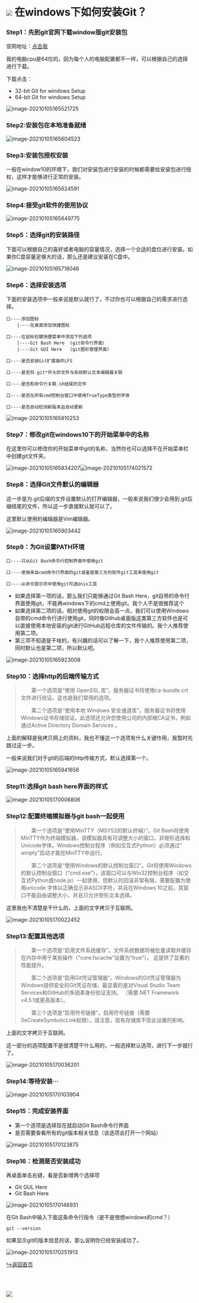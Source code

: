 # ![](https://NothingLin.coding.net/p/picture/d/picture/git/raw/master/2020/12/29/20201229203912.png) 在windows下如何安装Git？

### Step1：先到git官网下载window版git安装包

官网地址：[点击我](https://git-scm.com/download/win)

我的电脑cpu是64位的，因为每个人的电脑配置都不一样，可以根据自己的选择进行下载。

下载点击：

- 32-bit Git for windows Setup
- 64-bit Git for windows Setup

![image-20210105165521725](https://i.loli.net/2021/01/05/83FHPgerbY2hEvV.png)



### Step2:安装包在本地准备就绪



![image-20210105165604523](https://i.loli.net/2021/01/05/haoZnEfiQK6T1Fr.png)



### Step3:安装包授权安装

一般在window10的环境下，我们对安装包进行安装的时候都需要给安装包进行授权，这样才能够进行正常的安装。

![image-20210105165624591](https://i.loli.net/2021/01/05/9ApBqlYhnW53LSc.png)



### Step4:接受git软件的使用协议



![image-20210105165649775](https://i.loli.net/2021/01/05/eOM7rqBnPgWHd9U.png)



### Step5：选择git的安装路径

下面可以根据自己的喜好或者电脑的容量情况，选择一个合适的盘位进行安装。如果你C盘容量足够大的话，那么还是建议安装在C盘中。

![image-20210105165718046](https://i.loli.net/2021/01/05/UbnjHJB3gvMkfQO.png)



### Step6：选择安装选项

下面的安装选项中一般来说是默认就行了，不过你也可以根据自己的需求进行选择。

```
口----添加图标
	|----在桌面添加快捷图标
	
口----在鼠标右键快捷菜单中添加下列选项
	|----Git Bash Here	(git命令行界面）
	|----Git GUI Here	(git图形管理界面)

口----是否安装Git扩展插件LFS

口----是否将.git*开头的文件与系统默认文本编辑器关联

口----是否和命令行关联.sh结尾的文件

口----是否在所有cmd控制台窗口中使用TrueType类型的字体

口----是否自动检测新版本且自动更新
```

![image-20210105165810253](https://i.loli.net/2021/01/05/zXV2sqCcGaTY8ZD.png)



### Step7：修改git在windows10下的开始菜单中的名称

在这里你可以修改你的开始菜单中git的名称，当然你也可以选择不在开始菜单栏中创建git文件夹。

![image-20210105165834207](https://i.loli.net/2021/01/05/XWUT31VpFytN5Iq.png)![image-20210105174021572](https://i.loli.net/2021/01/05/HlzYkbKByDNpGTs.png)



### Step8：选择Git文件默认的编辑器

这一步是为.git后缀的文件设置默认的打开编辑器，一般来说我们很少会用到.git后缀结尾的文件，所以这一步直接默认就可以了。

这里默认使用的编辑器是Vim编辑器。

![image-20210105165903442](https://i.loli.net/2021/01/05/XVbe2fAcy9QkrJG.png)



### Step9：为Git设置PATH环境

```
口----只从Git Bash命令行控制界面中使用git

口----使用来自cmd命令行界面的git或者是第三方的软件git工具来使用git

口----从命令提示符中使用git可选Unix工具
```

- 如果选择第一项的话，那么我们只能够通过Git Bash Here，git自带的命令行界面使用git，不能再windows下的cmd上使用git。我个人不是很推荐这个
- 如果选择第二项的话，相对使用git的权限会高一点。我们可以使用Windows自带的cmd命令行进行使用git，同时像Github桌面版这类第三方软件也是可以直接使用本地安装的git进行GitHub远程仓库的文件传输的。我个人推荐使用第二项。
- 第三项不知道是干啥的，有兴趣的话可以了解一下，我个人推荐使用第二项，同时默认也是第二项，所以默认吧。

![image-20210105165923008](https://i.loli.net/2021/01/05/IYp7g2NqA1wHZxL.png)



### Step10：选择http的后端传输方式

>   第一个选项是“使用 OpenSSL 库”。服务器证书将使用ca-bundle.crt文件进行验证。这也是我们常用的选项。
>
>   第二个选项是“使用本地 Windows 安全通道库”。服务器证书将使用Windows证书存储验证。此选项还允许您使用公司的内部根CA证书，例如通过Active Directory Domain Services 。

上面的解释是我拷贝网上的资料，我也不懂这一个选项有什么关键作用，我暂时先跳过这一步。

一般来说我们对于git的后端的http传输方式，默认选择第一个。

![image-20210105165941656](https://i.loli.net/2021/01/05/dkyWsSoDeNFwAgC.png)



### Step11:选择git bash here界面的样式

![image-20210105170006806](https://i.loli.net/2021/01/05/LMIWrmHGKqjOh5J.png)



### Step12:配置终端模拟器与git bash一起使用

>   第一个选项是“使用MinTTY（MSYS2的默认终端）”。Git Bash将使用MinTTY作为终端模拟器，该模拟器具有可调整大小的窗口，非矩形选择和Unicode字体。Windows控制台程序（例如交互式Python）必须通过“ winpty”启动才能在MinTTY中运行。
>
>   第二个选项是“使用Windows的默认控制台窗口”。Git将使用Windows的默认控制台窗口（“cmd.exe”），该窗口可以与Win32控制台程序（如交互式Python或node.js）一起使用，但默认的回滚非常有限，需要配置为使用unicode 字体以正确显示非ASCII字符，并且在Windows 10之前，其窗口不能自由调整大小，并且只允许矩形文本选择。

这里我也不清楚是干什么的，上面的文字拷贝于互联网。

![image-20210105170022452](https://i.loli.net/2021/01/05/62CrL1wGn5Eyhuq.png)



### Step13:配置其他选项

>   第一个选项是“启用文件系统缓存”。文件系统数据将被批量读取并缓存在内存中用于某些操作（“core.fscache”设置为“true”）。 这提供了显著的性能提升。
>
>   第二个选项是“启用Git凭证管理器”。Windows的Git凭证管理器为Windows提供安全的Git凭证存储，最显着的是对Visual Studio Team Services和GitHub的多因素身份验证支持。 （需要.NET Framework v4.5.1或更高版本）。
>
>   第三个选项是“启用符号链接”。启用符号链接（需要SeCreateSymbolicLink权限）。请注意，现有存储库不受此设置的影响。

上面的文字拷贝于互联网。

这一部分的选项配置不是很清楚干什么用的，一般选择默认选项，进行下一步就行了。

![image-20210105170036201](https://i.loli.net/2021/01/05/Lr1vhg9J5DQlYqx.png)



### Step14:等待安装···

![image-20210105170103904](https://i.loli.net/2021/01/05/QV21zGciPB4unZ8.png)



### Step15：完成安装界面

- 第一个选项是选择现在就启动Git Bash命令行界面
- 是否需要查看所有的git版本相关信息（该选项会打开一个网站） 

![image-20210105170123875](https://i.loli.net/2021/01/05/HIAxUQildvXgc7Z.png)



### Step16：检测是否安装成功

再桌面单击右键，看是否新增两个选择项

- Git GUL Here
- Git  Bash Here

![image-20210105170146931](https://i.loli.net/2021/01/05/PM3G8xymetdbIuh.png)

在Git Bash中输入下面这条命令行指令（是不是很想windows的cmd？）

```
git --version
```

如果显示git的版本信息的话，那么说明你已经安装成功了。

![image-20210105170251913](https://i.loli.net/2021/01/05/PrVLoCikgpsyFNW.png)







[↪返回首页](https://nothing-lin.github.io/NothingLin-s-knowledge-space/)



<br><br>

![](https://NothingLin.coding.net/p/picture/d/picture/git/raw/master/2020/12/31/20201231121340.png)